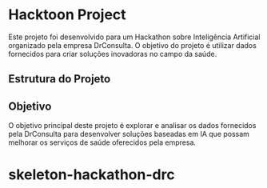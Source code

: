 # Hacktoon Project

Este projeto foi desenvolvido para um Hackathon sobre Inteligência Artificial organizado pela empresa DrConsulta. O objetivo do projeto é utilizar dados fornecidos para criar soluções inovadoras no campo da saúde.

## Estrutura do Projeto


## Objetivo

O objetivo principal deste projeto é explorar e analisar os dados fornecidos pela DrConsulta para desenvolver soluções baseadas em IA que possam melhorar os serviços de saúde oferecidos pela empresa.
# skeleton-hackathon-drc
